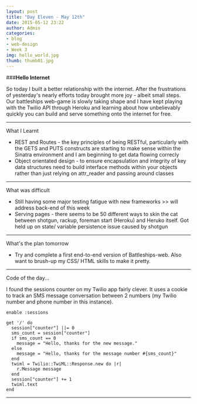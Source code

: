 ```yaml
---
layout: post
title: "Day Eleven - May 12th"
date: 2015-05-12 23:22
author: Admin
categories:
- blog
- web-design
- Week 3
img: hello_world.jpg
thumb: thumb01.jpg
---
```


###<b>Hello Internet</b>

So today I built a better relationship with the internet.
After the frustrations of yesterday's nearly efforts today brought more joy - albeit small steps.
Our battleships web-game is slowly taking shape and I have kept playing with the Twilio API through Heroku and learning about how unbelievably quickly you can build and serve something onto the internet for free.

****

What I Learnt

* REST and Routes - the key principles of being RESTful, particularly with the GETS and PUTS constructs are starting to make sense within the Sinatra environment and I am beginning to get data flowing correcly
* Object orientated design - to ensure encapsulation and integrity of key data structures need to build interface methods within your objects rather than just relying on attr_reader and passing around classes

****

What was difficult

* Still having some major testing fatigue with new frameworks >> will address back-end of this week
* Serving pages - there seems to be 50 different ways to skin the cat between shotgun, rackup, foreman start (Heroku) and Heruko itself. Got held up on state/ variable persistence issue caused by shotgun

****

What's the plan tomorrow

* Try and complete a first end-to-end version of Battleships-web. Also want to brush-up my CSS/ HTML skills to make it pretty.

****

Code of the day...

I found the sessions counter on my Twilio app fairly clever. It uses a cookie to track an SMS message conversation between 2 numbers (my Twilio number and phone number in this instance).

    enable :sessions

    get '/' do
      session["counter"] ||= 0
      sms_count = session["counter"]
      if sms_count == 0
        message = "Hello, thanks for the new message."
      else
        message = "Hello, thanks for the message number #{sms_count}"
      end
      twiml = Twilio::TwiML::Response.new do |r|
        r.Message message
      end
      session["counter"] += 1
      twiml.text
    end
****
<!--more-->


[hampden]: https://github.com/jekyll/jekyll
